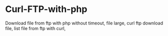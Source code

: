 # Curl-FTP-with-php
Download file from ftp with php without timeout, file large, curl ftp download file, list file from ftp with curl, 
